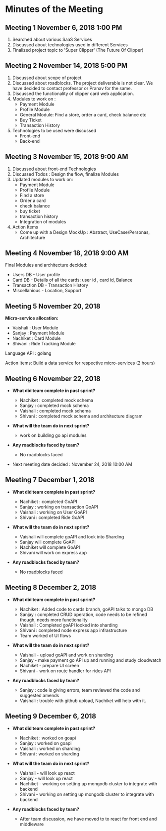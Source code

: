# Minutes of the Meeting

## Meeting 1 November 6, 2018 1:00 PM
1. Searched about various SaaS Services
2. Discussed about technologies used in different Services
3. Finalized project topic to 'Super Clipper' (The Future Of Clipper)


## Meeting 2 November 14, 2018 5:00 PM
1. Discussed about scope of project
2. Discussed about roadblocks. The project deliverable is not clear.
   We have decided to contact professor or Pranav for the same.
3. Discussed the functionality of clipper card web application.
4. Modules to work on :
    * Payment Module
    * Profile Module
    * General Module: Find a store, order a card, check balance etc
    * Buy Ticket
    * Transaction History
5. Technologies to be used were discussed
    * Front-end
    * Back-end

## Meeting 3 November 15, 2018 9:00 AM
1. Discussed about front-end Technologies
2. Discussed Todos : Design the flow, finalize Modules
3. Updated modules to work on:
    * Payment Module
    * Profile Module
    * Find a store
    * Order a card
    * check balance
    * buy ticket
    * transaction history
    * Integration of modules
4. Action Items
    * Come up with a Design MockUp : Abstract, UseCase/Personas, Architecture

## Meeting 4 November 18, 2018 9:00 AM
Final Modules and architecture decided:
* Users DB - User profile
* Card DB - Details of all the cards: user id , card id, Balance
* Transaction DB - Transaction History
* Miscellanious - Location, Support

## Meeting 5 November 20, 2018
<b>Micro-service allocation: </b>
* Vaishali : User Module
* Sanjay : Payment Module
* Nachiket : Card Module
* Shivani : Ride Tracking Module

Language API : golang

Action Items: Build a data service for respective micro-services (2 hours)


## Meeting 6 November 22, 2018
* <b>What did team complete in past sprint?</b>
  * Nachiket : completed mock schema
  * Sanjay : completed mock schema
  * Vaishali : completed mock schema
  * Shivani : completed mock schema and architecture diagram

* <b>What will the team do in next sprint?</b>
  * work on building go api modules

* <b>Any roadblocks faced by team?</b>
  * No roadblocks faced

* Next meeting date decided : November 24, 2018 10:00 AM

## Meeting 7 December 1, 2018
* <b>What did team complete in past sprint?</b>
    * Nachiket : completed GoAPI
    * Sanjay : working on transaction GoAPI
    * Vaishali : working on User GoAPI
    * Shivani : completed Ride GoAPI

* <b>What will the team do in next sprint?</b>
    * Vaishali will complete goAPI and look into Sharding
    * Sanjay will complete GoAPI
    * Nachiket will complete GoAPI
    * Shivani will work on express app

* <b>Any roadblocks faced by team?</b>
    * No roadblocks faced

## Meeting 8 December 2, 2018
* <b>What did team complete in past sprint?</b>
    * Nachiket : Added code to cards branch, goAPI talks to mongo DB
    * Sanjay : completed CRUD operation, code needs to be refined though, needs
                more functionality
    * Vaishali : Completed goAPI looked into sharding
    * Shivani : completed node express app infrastructure
    * Team worked of UI flows

* <b>What will the team do in next sprint?</b>
    * Vaishali - upload goAPI and work on sharding
    * Sanjay - make payment go API up and running and study cloudwatch
    * Nachiket - prepare UI screen
    * Shivani - work on route handler for rides API 

* <b>Any roadblocks faced by team?</b>
    * Sanjay : code is giving errors, team reviewed the code and suggested amends
    * Vaishali : trouble with github upload, Nachiket will help with it.

## Meeting 9 December 6, 2018
* <b>What did team complete in past sprint?</b>
    * Nachiket : worked on goapi
    * Sanjay : worked on goapi
    * Vaishali : worked on sharding
    * Shivani : worked on sharding 
 

* <b>What will the team do in next sprint?</b>
    * Vaishali - will look up react
    * Sanjay - will look up react
    * Nachiket - working on setting up mongodb cluster to integrate with backend
    * Shivani - working on setting up mongodb cluster to integrate with backend

* <b>Any roadblocks faced by team?</b>

    * After team discussion, we have moved to to react for front end and middleware
    

